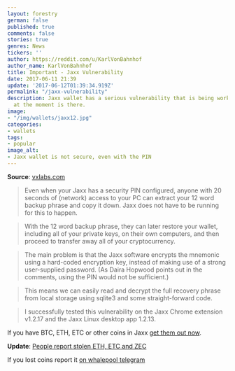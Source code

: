 ```yaml
---
layout: forestry
german: false
published: true
comments: false
stories: true
genres: News
tickers: ''
author: https://reddit.com/u/KarlVonBahnhof
author_name: KarlVonBahnhof
title: Important - Jaxx Vulnerability
date: 2017-06-11 21:39
update: '2017-06-12T01:39:34.919Z'
permalink: "/jaxx-vulnerability"
description: Jaxx wallet has a serious vulnerability that is being worked on - but
  at the moment is there.
image:
- "/img/wallets/jaxx12.jpg"
categories:
- wallets
tags:
- popular
image_alt:
- Jaxx wallet is not secure, even with the PIN
---
```

**Source**: [vxlabs.com](https://vxlabs.com/2017/06/10/extracting-the-jaxx-12-word-wallet-backup-phrase/)

> Even when your Jaxx has a security PIN configured, anyone with 20 seconds of (network) access to your PC can extract your 12 word backup phrase and copy it down. Jaxx does not have to be running for this to happen.

> With the 12 word backup phrase, they can later restore your wallet, including all of your private keys, on their own computers, and then proceed to transfer away all of your cryptocurrency.

> The main problem is that the Jaxx software encrypts the mnemonic using a hard-coded encryption key, instead of making use of a strong user-supplied password. (As Daira Hopwood points out in the comments, using the PIN would not be sufficient.)

> This means we can easily read and decrypt the full recovery phrase from local storage using sqlite3 and some straight-forward code.

> I successfully tested this vulnerability on the Jaxx Chrome extension v1.2.17 and the Jaxx Linux desktop app 1.2.13.

If you have BTC, ETH, ETC or other coins in Jaxx [get them out now](https://image.prntscr.com/image/H0bBXL7eQvmoiHnzyhF5nQ.png). 

**Update**: [People report stolen ETH, ETC and ZEC](https://image.prntscr.com/image/jfXeeLw_Ri2VJjd-sz60fg.png)

If you lost coins report it [on whalepool telegram](https://t.me/whalepoolbtc)